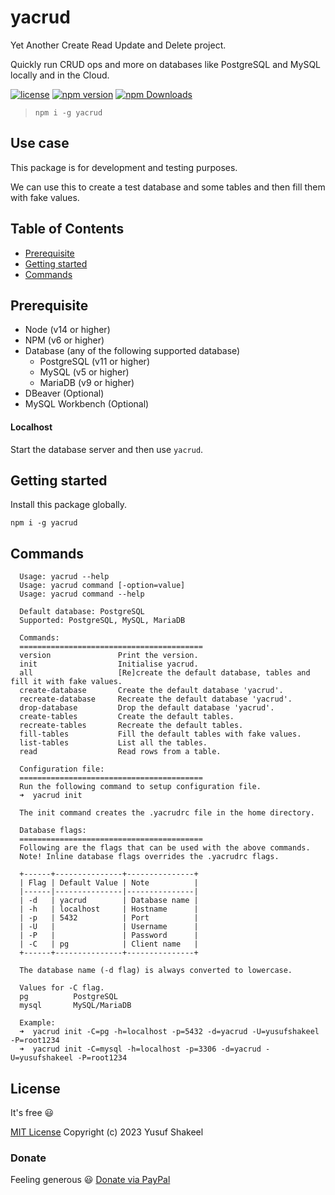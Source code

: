 # yacrud
Yet Another Create Read Update and Delete project.

Quickly run CRUD ops and more on databases like PostgreSQL and MySQL locally and in the Cloud.

[![license](https://img.shields.io/badge/license-MIT-blue.svg)](https://github.com/yusufshakeel/yacrud)
[![npm version](https://img.shields.io/badge/npm-0.14.2-blue.svg)](https://www.npmjs.com/package/yacrud)
[![npm Downloads](https://img.shields.io/npm/dm/yacrud.svg)](https://www.npmjs.com/package/yacrud)

> ```shell
> npm i -g yacrud
> ```

## Use case

This package is for development and testing purposes.

We can use this to create a test database and some tables and then fill them with fake values.

## Table of Contents

* [Prerequisite](#prerequisite)
* [Getting started](#getting-started)
* [Commands](#commands)

## Prerequisite

* Node (v14 or higher)
* NPM (v6 or higher)
* Database (any of the following supported database)
  * PostgreSQL (v11 or higher)
  * MySQL (v5 or higher)
  * MariaDB (v9 or higher)
* DBeaver (Optional)
* MySQL Workbench (Optional)

#### Localhost

Start the database server and then use `yacrud`.

## Getting started

Install this package globally.

```shell
npm i -g yacrud
```

## Commands

```
  Usage: yacrud --help
  Usage: yacrud command [-option=value]
  Usage: yacrud command --help
  
  Default database: PostgreSQL
  Supported: PostgreSQL, MySQL, MariaDB
  
  Commands:
  =========================================
  version               Print the version.
  init                  Initialise yacrud.
  all                   [Re]create the default database, tables and fill it with fake values.
  create-database       Create the default database 'yacrud'.
  recreate-database     Recreate the default database 'yacrud'.
  drop-database         Drop the default database 'yacrud'.
  create-tables         Create the default tables.
  recreate-tables       Recreate the default tables.
  fill-tables           Fill the default tables with fake values.
  list-tables           List all the tables.
  read                  Read rows from a table.
  
  Configuration file:
  =========================================
  Run the following command to setup configuration file.
  ➜  yacrud init
  
  The init command creates the .yacrudrc file in the home directory.
  
  Database flags:
  =========================================
  Following are the flags that can be used with the above commands.
  Note! Inline database flags overrides the .yacrudrc flags.
  
  +------+---------------+---------------+
  | Flag | Default Value | Note          |
  |------|---------------|---------------|
  | -d   | yacrud        | Database name |
  | -h   | localhost     | Hostname      |
  | -p   | 5432          | Port          |
  | -U   |               | Username      |
  | -P   |               | Password      |
  | -C   | pg            | Client name   |
  +------+---------------+---------------+
  
  The database name (-d flag) is always converted to lowercase.
  
  Values for -C flag.
  pg          PostgreSQL
  mysql       MySQL/MariaDB
  
  Example:
  ➜  yacrud init -C=pg -h=localhost -p=5432 -d=yacrud -U=yusufshakeel -P=root1234
  ➜  yacrud init -C=mysql -h=localhost -p=3306 -d=yacrud -U=yusufshakeel -P=root1234
```

## License

It's free :smiley:

[MIT License](https://github.com/yusufshakeel/yacrud/blob/main/LICENSE) Copyright (c) 2023 Yusuf Shakeel

### Donate

Feeling generous :smiley: [Donate via PayPal](https://www.paypal.me/yusufshakeel)